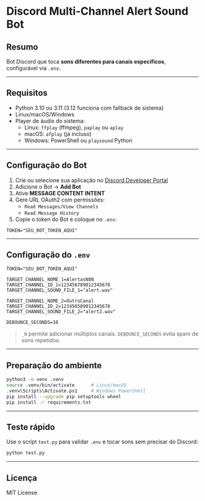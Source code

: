 # Discord Multi-Channel Alert Sound Bot

## Resumo
Bot Discord que toca **sons diferentes para canais específicos**, configurável via `.env`.

---

## Requisitos
- Python 3.10 ou 3.11 (3.12 funciona com fallback de sistema)  
- Linux/macOS/Windows  
- Player de áudio do sistema:
  - Linux: `ffplay` (ffmpeg), `paplay` ou `aplay`  
  - macOS: `afplay` (já incluso)  
  - Windows: PowerShell ou `playsound` Python  

---

## Configuração do Bot
1. Crie ou selecione sua aplicação no [Discord Developer Portal](https://discord.com/developers/applications)  
2. Adicione o Bot → **Add Bot**  
3. Ative **MESSAGE CONTENT INTENT**  
4. Gere URL OAuth2 com permissões:
   - `Read Messages/View Channels`
   - `Read Message History`  
5. Copie o token do Bot e coloque no `.env`:

```env
TOKEN="SEU_BOT_TOKEN_AQUI"
````

---

## Configuração do `.env`

```env
TOKEN="SEU_BOT_TOKEN_AQUI"

TARGET_CHANNEL_NOME_1=AlertasN8N
TARGET_CHANNEL_ID_1=123456789012345678
TARGET_CHANNEL_SOUND_FILE_1="alert.wav"

TARGET_CHANNEL_NOME_2=OutroCanal
TARGET_CHANNEL_ID_2=123456589012345678
TARGET_CHANNEL_SOUND_FILE_2="alert2.wav"

DEBOUNCE_SECONDS=10
```

> `_N` permite adicionar múltiplos canais.
> `DEBOUNCE_SECONDS` evita spam de sons repetidos.

---

## Preparação do ambiente

```bash
python3 -m venv .venv
source .venv/bin/activate      # Linux/macOS
.venv\Scripts\Activate.ps1     # Windows PowerShell
pip install --upgrade pip setuptools wheel
pip install -r requirements.txt
```

---

## Teste rápido

Use o script `test.py` para validar `.env` e tocar sons sem precisar do Discord:

```bash
python test.py
```

---

## Licença

MIT License

```
